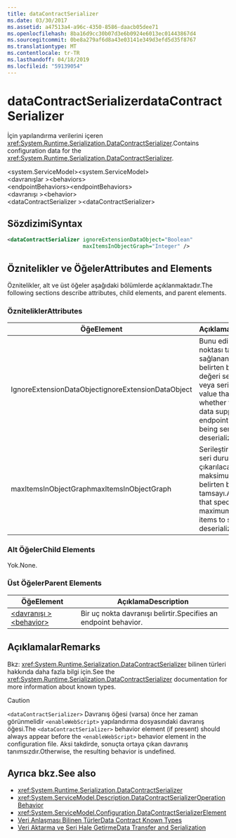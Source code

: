 ```yaml
---
title: dataContractSerializer
ms.date: 03/30/2017
ms.assetid: a47513a4-a96c-4350-8586-daacb05dee71
ms.openlocfilehash: 8ba16d9cc30b07d3e6b0924e6013ec01443867d4
ms.sourcegitcommit: 0be8a279af6d8a43e03141e349d3efd5d35f8767
ms.translationtype: MT
ms.contentlocale: tr-TR
ms.lasthandoff: 04/18/2019
ms.locfileid: "59139054"
---
```

# <a name="datacontractserializer"></a><span data-ttu-id="3e3ca-102">dataContractSerializer</span><span class="sxs-lookup"><span data-stu-id="3e3ca-102">dataContractSerializer</span></span>
<span data-ttu-id="3e3ca-103">İçin yapılandırma verilerini içeren <xref:System.Runtime.Serialization.DataContractSerializer>.</span><span class="sxs-lookup"><span data-stu-id="3e3ca-103">Contains configuration data for the <xref:System.Runtime.Serialization.DataContractSerializer>.</span></span>  
  
 <span data-ttu-id="3e3ca-104">\<system.ServiceModel></span><span class="sxs-lookup"><span data-stu-id="3e3ca-104">\<system.ServiceModel></span></span>  
<span data-ttu-id="3e3ca-105">\<davranışlar ></span><span class="sxs-lookup"><span data-stu-id="3e3ca-105">\<behaviors></span></span>  
<span data-ttu-id="3e3ca-106">\<endpointBehaviors></span><span class="sxs-lookup"><span data-stu-id="3e3ca-106">\<endpointBehaviors></span></span>  
<span data-ttu-id="3e3ca-107">\<davranışı ></span><span class="sxs-lookup"><span data-stu-id="3e3ca-107">\<behavior></span></span>  
<span data-ttu-id="3e3ca-108">\<dataContractSerializer ></span><span class="sxs-lookup"><span data-stu-id="3e3ca-108">\<dataContractSerializer></span></span>  
  
## <a name="syntax"></a><span data-ttu-id="3e3ca-109">Sözdizimi</span><span class="sxs-lookup"><span data-stu-id="3e3ca-109">Syntax</span></span>  
  
```xml  
<dataContractSerializer ignoreExtensionDataObject="Boolean"
                        maxItemsInObjectGraph="Integer" />
```  
  
## <a name="attributes-and-elements"></a><span data-ttu-id="3e3ca-110">Öznitelikler ve Öğeler</span><span class="sxs-lookup"><span data-stu-id="3e3ca-110">Attributes and Elements</span></span>  
 <span data-ttu-id="3e3ca-111">Öznitelikler, alt ve üst öğeler aşağıdaki bölümlerde açıklanmaktadır.</span><span class="sxs-lookup"><span data-stu-id="3e3ca-111">The following sections describe attributes, child elements, and parent elements.</span></span>  
  
### <a name="attributes"></a><span data-ttu-id="3e3ca-112">Öznitelikler</span><span class="sxs-lookup"><span data-stu-id="3e3ca-112">Attributes</span></span>  
  
|<span data-ttu-id="3e3ca-113">Öğe</span><span class="sxs-lookup"><span data-stu-id="3e3ca-113">Element</span></span>|<span data-ttu-id="3e3ca-114">Açıklama</span><span class="sxs-lookup"><span data-stu-id="3e3ca-114">Description</span></span>|  
|-------------|-----------------|  
|<span data-ttu-id="3e3ca-115">IgnoreExtensionDataObject</span><span class="sxs-lookup"><span data-stu-id="3e3ca-115">ignoreExtensionDataObject</span></span>|<span data-ttu-id="3e3ca-116">Bunu edilirken uç noktası tarafından sağlanan veri yoksay belirten bir Boole değeri serileştirilecek veya serisi.</span><span class="sxs-lookup"><span data-stu-id="3e3ca-116">A Boolean value that specifies whether to ignore data supplied by the endpoint, when it is being serialized or deserialized.</span></span>|  
|<span data-ttu-id="3e3ca-117">maxItemsInObjectGraph</span><span class="sxs-lookup"><span data-stu-id="3e3ca-117">maxItemsInObjectGraph</span></span>|<span data-ttu-id="3e3ca-118">Serileştirmek veya seri durumdan çıkarılacak öğeleri maksimum sayısını belirten bir tamsayı.</span><span class="sxs-lookup"><span data-stu-id="3e3ca-118">An integer that specifies the maximum number of items to serialize or deserialize.</span></span>|  
  
### <a name="child-elements"></a><span data-ttu-id="3e3ca-119">Alt Öğeler</span><span class="sxs-lookup"><span data-stu-id="3e3ca-119">Child Elements</span></span>  
 <span data-ttu-id="3e3ca-120">Yok.</span><span class="sxs-lookup"><span data-stu-id="3e3ca-120">None.</span></span>  
  
### <a name="parent-elements"></a><span data-ttu-id="3e3ca-121">Üst Öğeler</span><span class="sxs-lookup"><span data-stu-id="3e3ca-121">Parent Elements</span></span>  
  
|<span data-ttu-id="3e3ca-122">Öğe</span><span class="sxs-lookup"><span data-stu-id="3e3ca-122">Element</span></span>|<span data-ttu-id="3e3ca-123">Açıklama</span><span class="sxs-lookup"><span data-stu-id="3e3ca-123">Description</span></span>|  
|-------------|-----------------|  
|[<span data-ttu-id="3e3ca-124">\<davranışı ></span><span class="sxs-lookup"><span data-stu-id="3e3ca-124">\<behavior></span></span>](../../../../../docs/framework/configure-apps/file-schema/wcf/behavior-of-endpointbehaviors.md)|<span data-ttu-id="3e3ca-125">Bir uç nokta davranışı belirtir.</span><span class="sxs-lookup"><span data-stu-id="3e3ca-125">Specifies an endpoint behavior.</span></span>|  
  
## <a name="remarks"></a><span data-ttu-id="3e3ca-126">Açıklamalar</span><span class="sxs-lookup"><span data-stu-id="3e3ca-126">Remarks</span></span>  
 <span data-ttu-id="3e3ca-127">Bkz: <xref:System.Runtime.Serialization.DataContractSerializer> bilinen türleri hakkında daha fazla bilgi için.</span><span class="sxs-lookup"><span data-stu-id="3e3ca-127">See the <xref:System.Runtime.Serialization.DataContractSerializer> documentation for more information about known types.</span></span>  
  
> [!CAUTION]
>  <span data-ttu-id="3e3ca-128">`<dataContractSerializer>` Davranış öğesi (varsa) önce her zaman görünmelidir `<enableWebScript>` yapılandırma dosyasındaki davranış öğesi.</span><span class="sxs-lookup"><span data-stu-id="3e3ca-128">The `<dataContractSerializer>` behavior element (if present) should always appear before the `<enableWebScript>` behavior element in the configuration file.</span></span> <span data-ttu-id="3e3ca-129">Aksi takdirde, sonuçta ortaya çıkan davranış tanımsızdır.</span><span class="sxs-lookup"><span data-stu-id="3e3ca-129">Otherwise, the resulting behavior is undefined.</span></span>  
  
## <a name="see-also"></a><span data-ttu-id="3e3ca-130">Ayrıca bkz.</span><span class="sxs-lookup"><span data-stu-id="3e3ca-130">See also</span></span>

- <xref:System.Runtime.Serialization.DataContractSerializer>
- <xref:System.ServiceModel.Description.DataContractSerializerOperationBehavior>
- <xref:System.ServiceModel.Configuration.DataContractSerializerElement>
- [<span data-ttu-id="3e3ca-131">Veri Anlaşması Bilinen Türler</span><span class="sxs-lookup"><span data-stu-id="3e3ca-131">Data Contract Known Types</span></span>](../../../../../docs/framework/wcf/feature-details/data-contract-known-types.md)
- [<span data-ttu-id="3e3ca-132">Veri Aktarma ve Seri Hale Getirme</span><span class="sxs-lookup"><span data-stu-id="3e3ca-132">Data Transfer and Serialization</span></span>](../../../../../docs/framework/wcf/feature-details/data-transfer-and-serialization.md)
